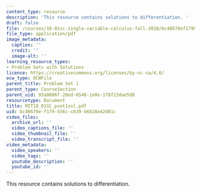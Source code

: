 ```yaml
---
content_type: resource
description: 'This resource contains solutions to differentiation. '
draft: false
file: /courses/18-01sc-single-variable-calculus-fall-2010/bc48678ef179556cc639b6b28e42d81c_MIT18_01SC_pset1sol.pdf
file_type: application/pdf
image_metadata:
  caption: ''
  credit: ''
  image-alt: ''
learning_resource_types:
- Problem Sets with Solutions
license: https://creativecommons.org/licenses/by-nc-sa/4.0/
ocw_type: OCWFile
parent_title: Problem Set 1
parent_type: CourseSection
parent_uid: 93a0806f-20ed-6540-1e0e-178f23dae5d8
resourcetype: Document
title: MIT18_01SC_pset1sol.pdf
uid: bc48678e-f179-556c-c639-b6b28e42d81c
video_files:
  archive_url: ''
  video_captions_file: ''
  video_thumbnail_file: ''
  video_transcript_file: ''
video_metadata:
  video_speakers: ''
  video_tags: ''
  youtube_description: ''
  youtube_id: ''
---
```

This resource contains solutions to differentiation.